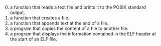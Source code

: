 0. a function that reads a text file and prints it to the POSIX standard output.
1.  a function that creates a file.
2. a function that appends text at the end of a file.
3. a program that copies the content of a file to another file.
100. a program that displays the information contained in the ELF header at the start of an ELF file.
